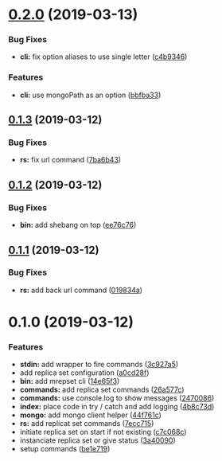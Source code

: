 # [0.2.0](https://github.com/stephanebachelier/mrepset/compare/0.1.3...0.2.0) (2019-03-13)


### Bug Fixes

* **cli:** fix option aliases to use single letter ([c4b9346](https://github.com/stephanebachelier/mrepset/commit/c4b9346))


### Features

* **cli:** use mongoPath as an option ([bbfba33](https://github.com/stephanebachelier/mrepset/commit/bbfba33))



<a name="0.1.3"></a>
## [0.1.3](https://github.com/stephanebachelier/mrepset/compare/0.1.2...0.1.3) (2019-03-12)


### Bug Fixes

* **rs:** fix url command ([7ba6b43](https://github.com/stephanebachelier/mrepset/commit/7ba6b43))



<a name="0.1.2"></a>
## [0.1.2](https://github.com/stephanebachelier/mrepset/compare/0.1.1...0.1.2) (2019-03-12)


### Bug Fixes

* **bin:** add shebang on top ([ee76c76](https://github.com/stephanebachelier/mrepset/commit/ee76c76))



## [0.1.1](https://github.com/stephanebachelier/mrepset/compare/0.1.0...0.1.1) (2019-03-12)


### Bug Fixes

* **rs:** add back url command ([019834a](https://github.com/stephanebachelier/mrepset/commit/019834a))



# 0.1.0 (2019-03-12)


### Features

* **stdin:** add wrapper to fire commands ([3c927a5](https://github.com/stephanebachelier/mrepset/commit/3c927a5))
* add replica set configuration ([a0cd28f](https://github.com/stephanebachelier/mrepset/commit/a0cd28f))
* **bin:** add mrepset cli ([14e65f3](https://github.com/stephanebachelier/mrepset/commit/14e65f3))
* **commands:** add replica set commands ([26a577c](https://github.com/stephanebachelier/mrepset/commit/26a577c))
* **commands:** use console.log to show messages ([2470086](https://github.com/stephanebachelier/mrepset/commit/2470086))
* **index:** place code in try / catch and add logging ([4b8c73d](https://github.com/stephanebachelier/mrepset/commit/4b8c73d))
* **mongo:** add mongo client helper ([44f761c](https://github.com/stephanebachelier/mrepset/commit/44f761c))
* **rs:** add replicat set commands ([7ecc715](https://github.com/stephanebachelier/mrepset/commit/7ecc715))
* initiate replica set on start if not existing ([c7c068c](https://github.com/stephanebachelier/mrepset/commit/c7c068c))
* instanciate replica set or give status ([3a40090](https://github.com/stephanebachelier/mrepset/commit/3a40090))
* setup commands ([be1e719](https://github.com/stephanebachelier/mrepset/commit/be1e719))



